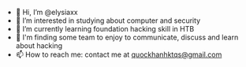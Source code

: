 - 👋 Hi, I’m @elysiaxx
- 👀 I’m interested in studying about computer and security
- 🌱 I’m currently learning foundation hacking skill in HTB
- 👀 I'm finding some team to enjoy to communicate, discuss and learn about hacking
- 📫 How to reach me: contact me at quockhanhktqs@gmail.com

<!---
elysiaxx/elysiaxx is a ✨ special ✨ repository because its `README.md` (this file) appears on your GitHub profile.
You can click the Preview link to take a look at your changes.
--->
